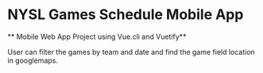 # NYSL Games Schedule Mobile App

** Mobile Web App Project using Vue.cli and Vuetify**

User can filter the games by team and date and find the game field location in googlemaps.

